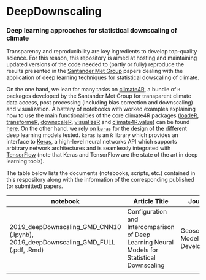 # DeepDownscaling
### Deep learning approaches for statistical downscaling of climate

Transparency and reproducibility are key ingredients to develop top-quality science. For this reason, this repository is aimed at hosting and maintaining updated versions of the code needed to (partly or fully) reproduce the results presented in the [Santander Met Group](http://www.meteo.unican.es/en/view/publications) papers dealing with the application of deep learning techniques for statistical dowscaling of climate.

On the one hand, we lean for many tasks on [climate4R](https://github.com/SantanderMetGroup/climate4R), a bundle of `R` packages developed by the Santander Met Group for transparent climate data access, post processing (including bias correction and downscaling) and visualization. A battery of notebooks with worked examples explaining how to use the main functionalities of the core climate4R packages ([loadeR](https://github.com/SantanderMetGroup/loadeR), [transformeR](https://github.com/SantanderMetGroup/transformeR), [downscaleR](https://github.com/SantanderMetGroup/downscaleR), [visualizeR](https://github.com/SantanderMetGroup/visualizeR) and [climate4R.value](https://github.com/SantanderMetGroup/climate4R.value)) can be found [here](https://github.com/SantanderMetGroup/notebooks).
On the other hand, we rely on [`keras`](https://cran.r-project.org/web/packages/keras/index.html) for the design of the different deep learning models tested. `keras` is an `R` library which provides an interface to [Keras](https://keras.io), a high-level neural networks API which supports arbitrary network architectures and is seamlessly integrated with [TensorFlow](https://www.tensorflow.org/) (note that Keras and TensorFlow are the state of the art in deep learning tools).

The table below lists the documents (notebooks, scripts, etc.) contained in this respository along with the information of the corresponding published (or submitted) papers.
 
| notebook  | Article Title | Journal | DOI  	
|---|---|---|---
| 2019_deepDownscaling_GMD_CNN10 (.ipynb), 2019_deepDownscaling_GMD_FULL (.pdf, .Rmd)| Configuration and Intercomparison of Deep Learning Neural Models for Statistical Downscaling | Geoscientific Model Development |
|  |  |  |
